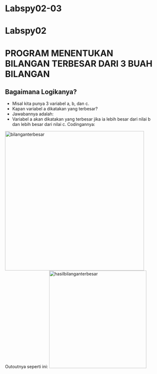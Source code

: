 # Labspy02-03
# Labspy02
# PROGRAM MENENTUKAN BILANGAN TERBESAR DARI 3 BUAH BILANGAN
## Bagaimana Logikanya?
- Misal kita punya 3 variabel a, b, dan c.
- Kapan variabel a dikatakan yang terbesar?
- Jawabannya adalah:
- Variabel a akan dikatakan yang terbesar jika ia lebih besar dari nilai b dan lebih besar dari nilai c.
Codingannya:
<img width="457" alt="bilanganterbesar" src="https://user-images.githubusercontent.com/115906333/202987012-ae25af04-20fa-4aec-bac7-13315c0ed146.png">
Outoutnya seperti ini:
<img width="320" alt="hasilbilanganterbesar" src="https://user-images.githubusercontent.com/115906333/202987105-267f52bc-3fde-46c5-b1f0-16b54ea268dc.png">
